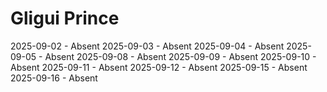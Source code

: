 # Gligui Prince
2025-09-02 - Absent
2025-09-03 - Absent
2025-09-04 - Absent
2025-09-05 - Absent
2025-09-08 - Absent
2025-09-09 - Absent
2025-09-10 - Absent
2025-09-11 - Absent
2025-09-12 - Absent
2025-09-15 - Absent
2025-09-16 - Absent
